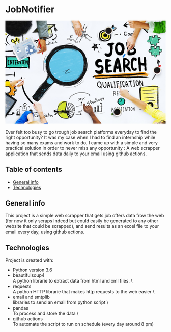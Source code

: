 # JobNotifier
![Automated jobs web scrapping](https://github.com/ibenlems/JobNotifier/blob/main/images/1_4oYQrqyrLmLhPtPvFw7PKg.jpeg)

Ever felt too busy to go trough job search platforms everyday to find the right opportunity? It was my case when I had to find an internship while having so many exams and work to do,  I came up with a simple and very practical solution in order to never miss any opportunity :  A web scrapper application that sends data daily to your email using github actions.   
 
## Table of contents
* [General info](#general-info)
* [Technologies](#technologies)

## General info
This project is a simple web scrapper that gets job offers data frow the web (for now it only scraps Indeed but could easily be generated to any other website that could be scrapped), and send results as an excel file to your email every day, using github actions. 
	
## Technologies
Project is created with:
* Python version 3.6
* beautifulsoup4 \
A python librarie to extract data from html and xml files. \
* requests \
A python HTTP librarie that makes http requests to the web easier \
* email and smtplib \
libraries to send an email from python script \
* pandas \
 To process and store the data \
* github actions  \
To automate the script to run on schedule (every day around 8 pm)
	
